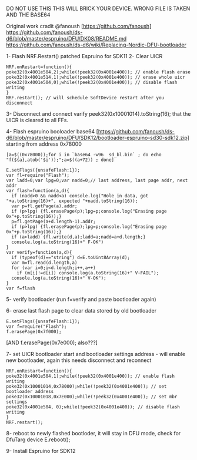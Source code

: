DO NOT USE THIS THIS WILL BRICK YOUR DEVICE. 
WRONG FILE IS TAKEN AND THE BASE64



Original work cradit @fanoush [https://github.com/fanoush]
https://github.com/fanoush/ds-d6/blob/master/espruino/DFU/DK08/README.md
https://github.com/fanoush/ds-d6/wiki/Replacing-Nordic-DFU-bootloader

1- Flash NRF.Restart() patched Espruino for SDK11
2- Clear UICR
```
NRF.onRestart=function(){
poke32(0x4001e504,2);while(!peek32(0x4001e400)); // enable flash erase
poke32(0x4001e514,1);while(!peek32(0x4001e400)); // erase whole uicr
poke32(0x4001e504,0);while(!peek32(0x4001e400)); // disable flash writing
}
NRF.restart(); // will schedule SoftDevice restart after you disconnect
```

3- Disconnect and connect varify peek32(0x10001014).toString(16); that the UICR is cleared to all FFs.


4- Flash espruino booloader base64 [https://github.com/fanoush/ds-d6/blob/master/espruino/DFU/SDK12/bootloader-espruino-sd30-sdk12.zip] starting from address 0x78000
```
[a=$((0x78000));for i in `base64 -w96  sd_bl.bin` ; do echo "f(${a},atob('$i'));";a=$((a+72)) ; done]
```
```
E.setFlags({unsafeFlash:1});
var fl=require("Flash");
var ladd=0;var lpg=0;var nadd=0;// last address, last page addr, next addr
var flash=function(a,d){
  if (nadd>0 && nadd<a) console.log("Hole in data, got "+a.toString(16)+", expected "+nadd.toString(16));
  var p=fl.getPage(a).addr;
  if (p>lpg) {fl.erasePage(p);lpg=p;console.log("Erasing page 0x"+p.toString(16));}
  p=fl.getPage(a+d.length-1).addr;
  if (p>lpg) {fl.erasePage(p);lpg=p;console.log("Erasing page 0x"+p.toString(16));}
  if (a>ladd) {fl.write(d,a);ladd=a;nadd=a+d.length;}
  console.log(a.toString(16)+" F-OK")
}
var verify=function(a,d){
  if (typeof(d)=="string") d=E.toUint8Array(d);
  var m=fl.read(d.length,a)
  for (var i=0;i<d.length;i++,a++)
    if (m[i]!=d[i]) console.log(a.toString(16)+" V-FAIL");
  console.log(a.toString(16)+" V-OK");
}
var f=flash
```

5- verify bootloader (run f=verify and paste bootloader again)

6- erase last flash page to clear data stored by old bootloader
```
E.setFlags({unsafeFlash:1});
var f=require("Flash");
f.erasePage(0x7f000);
```

[AND f.erasePage(0x7e000); also???]

7- set UICR bootloader start and bootloader settings address - will enable new bootloader, again this needs disconnect and reconnect
```
NRF.onRestart=function(){
poke32(0x4001e504,1);while(!peek32(0x4001e400)); // enable flash writing
poke32(0x10001014,0x78000);while(!peek32(0x4001e400)); // set bootloader address 
poke32(0x10001018,0x7E000);while(!peek32(0x4001e400)); // set mbr settings
poke32(0x4001e504, 0);while(!peek32(0x4001e400)); // disable flash writing
}
NRF.restart();
```
8- reboot to newly flashed bootloder, it will stay in DFU mode, check for DfuTarg device
E.reboot();

9- Install Espruino for SDK12
